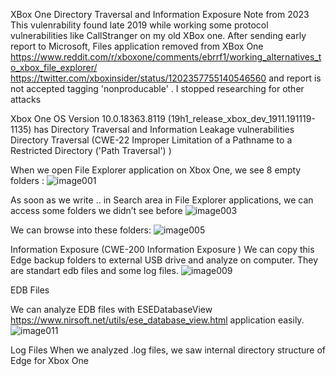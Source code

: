 XBox One Directory Traversal and Information Exposure
Note from 2023
This vulenrability found late 2019 while working some protocol vulnerabilities like CallStranger on my old XBox one. After sending early report to Microsoft, Files application removed from XBox One https://www.reddit.com/r/xboxone/comments/ebrrf1/working_alternatives_to_xbox_file_explorer/ https://twitter.com/xboxinsider/status/1202357755140546560 and report is not accepted tagging 'nonproducable' . I stopped researching for other attacks 

Xbox One OS Version 10.0.18363.8119 (19h1_release_xbox_dev_1911.191119-1135) has Directory Traversal and Information Leakage vulnerabilities
Directory Traversal (CWE-22 Improper Limitation of a Pathname to a Restricted Directory ('Path Traversal') )

When we open File Explorer application on Xbox One, we see 8 empty folders :
![image001](https://github.com/yunuscadirci/XboxDirectoryTraversal/assets/7267858/8b5fb44c-110d-4c2e-a103-9a1c99d33bdb) 

As soon as we  write .. in Search area in File Explorer applications, we can access some folders   we didn’t see before
 ![image003](https://github.com/yunuscadirci/XboxDirectoryTraversal/assets/7267858/95cb0cc8-106a-4811-9e95-d5cb6689ab62)

We can browse into these folders:
  ![image005](https://github.com/yunuscadirci/XboxDirectoryTraversal/assets/7267858/f3b4fedb-b83f-46c2-8fe0-535f9f341b3c)



Information Exposure (CWE-200  Information Exposure )
We can copy this Edge backup folders to external USB drive and analyze on computer. They are standart edb files and some log files.
![image009](https://github.com/yunuscadirci/XboxDirectoryTraversal/assets/7267858/d3a6db1e-4a4a-4daf-af2c-448a86401612)

EDB Files

We can analyze EDB files with ESEDatabaseView  https://www.nirsoft.net/utils/ese_database_view.html application easily. 
 ![image011](https://github.com/yunuscadirci/XboxDirectoryTraversal/assets/7267858/a52f07b0-1812-4542-8db1-4f2bec0c5d24)

Log Files
When we analyzed .log files, we saw internal directory structure of Edge for Xbox One 
 
